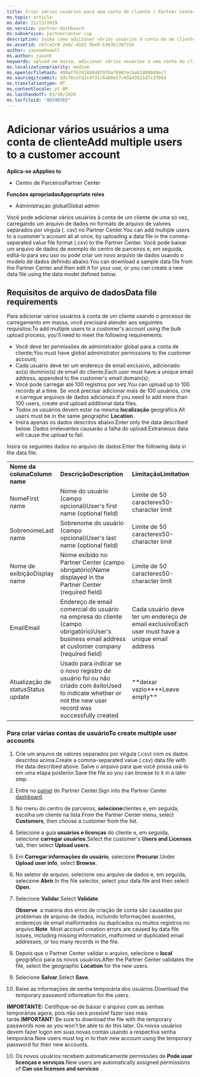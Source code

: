 ```yaml
---
title: Criar vários usuários para uma conta de cliente | Partner Center
ms.topic: article
ms.date: 11/13/2019
ms.service: partner-dashboard
ms.subservice: partnercenter-csp
description: Saiba como adicionar vários usuários à conta de um cliente de uma só vez, carregando um arquivo de dados no formato de arquivo de valores separados por vírgula (. csv) para o centro de parceiros.
ms.assetid: c6fca2c0-2e6c-41b1-9be8-b363b139f15b
author: jasonwhowell
ms.author: jasonh
keywords: upload em massa, adicionar vários usuários a uma conta do cliente, adicionar usuários do cliente, upload em massa de usuários do cliente, conta do cliente, usuários do cliente, usuários
ms.localizationpriority: medium
ms.openlocfilehash: 499aff67d18b0d8f9fbaf098fecbab2d888d9ac7
ms.sourcegitcommit: 5dcf8cefd2c4731c6a80e57c65b43521d7c37b6d
ms.translationtype: MT
ms.contentlocale: pt-BR
ms.lasthandoff: 03/30/2020
ms.locfileid: "80390365"
---
```

# <a name="add-multiple-users-to-a-customer-account"></a><span data-ttu-id="47854-104">Adicionar vários usuários a uma conta de cliente</span><span class="sxs-lookup"><span data-stu-id="47854-104">Add multiple users to a customer account</span></span>

<span data-ttu-id="47854-105">**Aplica-se a**</span><span class="sxs-lookup"><span data-stu-id="47854-105">**Applies to**</span></span>

- <span data-ttu-id="47854-106">Centro de Parceiros</span><span class="sxs-lookup"><span data-stu-id="47854-106">Partner Center</span></span>

<span data-ttu-id="47854-107">**Funções apropriadas**</span><span class="sxs-lookup"><span data-stu-id="47854-107">**Appropriate roles**</span></span>

- <span data-ttu-id="47854-108">Administração global</span><span class="sxs-lookup"><span data-stu-id="47854-108">Global admin</span></span>

<span data-ttu-id="47854-109">Você pode adicionar vários usuários à conta de um cliente de uma só vez, carregando um arquivo de dados no formato de arquivo de valores separados por vírgula (. csv) no Partner Center.</span><span class="sxs-lookup"><span data-stu-id="47854-109">You can add multiple users to a customer's account all at once, by uploading a data file in the comma-separated value file format (.csv) to the Partner Center.</span></span> <span data-ttu-id="47854-110">Você pode baixar um arquivo de dados de exemplo do centro de parceiros e, em seguida, editá-lo para seu uso ou pode criar um novo arquivo de dados usando o modelo de dados definido abaixo.</span><span class="sxs-lookup"><span data-stu-id="47854-110">You can download a sample data file from the Partner Center and then edit it for your use, or you can create a new data file using the data model defined below.</span></span>

## <a name="data-file-requirements"></a><a href="" id="creatingtheimportcsvfile"></a><span data-ttu-id="47854-111">Requisitos de arquivo de dados</span><span class="sxs-lookup"><span data-stu-id="47854-111">Data file requirements</span></span>

<span data-ttu-id="47854-112">Para adicionar vários usuários à conta de um cliente usando o processo de carregamento em massa, você precisará atender aos seguintes requisitos:</span><span class="sxs-lookup"><span data-stu-id="47854-112">To add multiple users to a customer's account using the bulk upload process, you'll need to meet the following requirements:</span></span>

- <span data-ttu-id="47854-113">Você deve ter permissões de administrador global para a conta de cliente;</span><span class="sxs-lookup"><span data-stu-id="47854-113">You must have global administrator permissions to the customer account;</span></span>
- <span data-ttu-id="47854-114">Cada usuário deve ter um endereço de email exclusivo, adicionado ao(s) domínio(s) de email do cliente;</span><span class="sxs-lookup"><span data-stu-id="47854-114">Each user must have a unique email address, appended to the customer's email domain(s);</span></span>
- <span data-ttu-id="47854-115">Você pode carregar até 100 registros por vez.</span><span class="sxs-lookup"><span data-stu-id="47854-115">You can upload up to 100 records at a time.</span></span> <span data-ttu-id="47854-116">Se você precisar adicionar mais de 100 usuários, crie e carregue arquivos de dados adicionais.</span><span class="sxs-lookup"><span data-stu-id="47854-116">If you need to add more than 100 users, create and upload additional data files.</span></span>
- <span data-ttu-id="47854-117">Todos os usuários devem estar na mesma **localização** geográfica.</span><span class="sxs-lookup"><span data-stu-id="47854-117">All users must be in the same geographic **Location**.</span></span>
- <span data-ttu-id="47854-118">Insira apenas os dados descritos abaixo.</span><span class="sxs-lookup"><span data-stu-id="47854-118">Enter only the data described below.</span></span> <span data-ttu-id="47854-119">Dados irrelevantes causarão a falha do upload.</span><span class="sxs-lookup"><span data-stu-id="47854-119">Extraneous data will cause the upload to fail.</span></span>

<span data-ttu-id="47854-120">Insira os seguintes dados no arquivo de dados:</span><span class="sxs-lookup"><span data-stu-id="47854-120">Enter the following data in the data file:</span></span>

|                 |                                                                              |                                            |
|-----------------|------------------------------------------------------------------------------|--------------------------------------------|
| <span data-ttu-id="47854-121">**Nome da coluna**</span><span class="sxs-lookup"><span data-stu-id="47854-121">**Column name**</span></span> | <span data-ttu-id="47854-122">**Descrição**</span><span class="sxs-lookup"><span data-stu-id="47854-122">**Description**</span></span>                                                              | <span data-ttu-id="47854-123">**Limitação**</span><span class="sxs-lookup"><span data-stu-id="47854-123">**Limitation**</span></span>                             |
| <span data-ttu-id="47854-124">Nome</span><span class="sxs-lookup"><span data-stu-id="47854-124">First name</span></span>      | <span data-ttu-id="47854-125">Nome do usuário (campo opcional)</span><span class="sxs-lookup"><span data-stu-id="47854-125">User's first name (optional field)</span></span>                                           | <span data-ttu-id="47854-126">Limite de 50 caracteres</span><span class="sxs-lookup"><span data-stu-id="47854-126">50-character limit</span></span>                         |
| <span data-ttu-id="47854-127">Sobrenome</span><span class="sxs-lookup"><span data-stu-id="47854-127">Last name</span></span>       | <span data-ttu-id="47854-128">Sobrenome do usuário (campo opcional)</span><span class="sxs-lookup"><span data-stu-id="47854-128">User's last name (optional field)</span></span>                                            | <span data-ttu-id="47854-129">Limite de 50 caracteres</span><span class="sxs-lookup"><span data-stu-id="47854-129">50-character limit</span></span>                         |
| <span data-ttu-id="47854-130">Nome de exibição</span><span class="sxs-lookup"><span data-stu-id="47854-130">Display name</span></span>    | <span data-ttu-id="47854-131">Nome exibido no Partner Center (campo obrigatório)</span><span class="sxs-lookup"><span data-stu-id="47854-131">Name displayed in the Partner Center (required field)</span></span>                            | <span data-ttu-id="47854-132">Limite de 50 caracteres</span><span class="sxs-lookup"><span data-stu-id="47854-132">50-character limit</span></span>                         |
| <span data-ttu-id="47854-133">Email</span><span class="sxs-lookup"><span data-stu-id="47854-133">Email</span></span>           | <span data-ttu-id="47854-134">Endereço de email comercial do usuário na empresa do cliente (campo obrigatório)</span><span class="sxs-lookup"><span data-stu-id="47854-134">User's business email address at customer company (required field)</span></span>           | <span data-ttu-id="47854-135">Cada usuário deve ter um endereço de email exclusivo</span><span class="sxs-lookup"><span data-stu-id="47854-135">Each user must have a unique email address</span></span> |
| <span data-ttu-id="47854-136">Atualização de status</span><span class="sxs-lookup"><span data-stu-id="47854-136">Status update</span></span>   | <span data-ttu-id="47854-137">Usado para indicar se o novo registro de usuário foi ou não criado com êxito</span><span class="sxs-lookup"><span data-stu-id="47854-137">Used to indicate whether or not the new user record was successfully created</span></span> | <span data-ttu-id="47854-138">\*\*deixar vazio\*\*</span><span class="sxs-lookup"><span data-stu-id="47854-138">\*\*Leave empty\*\*</span></span>                        |

### <a name="to-create-multiple-user-accounts"></a><a href="" id="createmultipleuseraccounts"></a><span data-ttu-id="47854-139">Para criar várias contas de usuário</span><span class="sxs-lookup"><span data-stu-id="47854-139">To create multiple user accounts</span></span>

<a href="" id="creatingtheaccounts"></a>

1. <span data-ttu-id="47854-140">Crie um arquivo de valores separados por vírgula (.csv) com os dados descritos acima.</span><span class="sxs-lookup"><span data-stu-id="47854-140">Create a comma-separated value (.csv) data file with the data described above.</span></span> <span data-ttu-id="47854-141">Salve o arquivo para que você possa usá-lo em uma etapa posterior.</span><span class="sxs-lookup"><span data-stu-id="47854-141">Save the file so you can browse to it in a later step.</span></span>

2. <span data-ttu-id="47854-142">Entre no [painel](https://partner.microsoft.com/dashboard) do Partner Center.</span><span class="sxs-lookup"><span data-stu-id="47854-142">Sign into the Partner Center [dashboard](https://partner.microsoft.com/dashboard).</span></span>

3. <span data-ttu-id="47854-143">No menu do centro de parceiros, **selecione**clientes e, em seguida, escolha um cliente na lista.</span><span class="sxs-lookup"><span data-stu-id="47854-143">From the Partner Center menu, select **Customers**, then choose a customer from the list.</span></span>

4. <span data-ttu-id="47854-144">Selecione a guia **usuários e licenças** do cliente e, em seguida, selecione **carregar usuários**.</span><span class="sxs-lookup"><span data-stu-id="47854-144">Select the customer's **Users and Licenses** tab, then select **Upload users**.</span></span>

5. <span data-ttu-id="47854-145">Em **Carregar informações do usuário**, selecione **Procurar**.</span><span class="sxs-lookup"><span data-stu-id="47854-145">Under **Upload user info**, select **Browse**.</span></span>

6. <span data-ttu-id="47854-146">No seletor de arquivo, selecione seu arquivo de dados e, em seguida, selecione **Abrir**.</span><span class="sxs-lookup"><span data-stu-id="47854-146">In the file selector, select your data file and then select **Open**.</span></span>

7. <span data-ttu-id="47854-147">Selecione **Validar**.</span><span class="sxs-lookup"><span data-stu-id="47854-147">Select **Validate**.</span></span>

    <span data-ttu-id="47854-148">**Observe**  a maioria dos erros de criação de conta são causadas por problemas de arquivo de dados, incluindo informações ausentes, endereços de email malformados ou duplicados ou muitos registros no arquivo.</span><span class="sxs-lookup"><span data-stu-id="47854-148">**Note**  Most account creation errors are caused by data file issues, including missing information, malformed or duplicated email addresses, or too many records in the file.</span></span>

8. <span data-ttu-id="47854-149">Depois que o Partner Center validar o arquivo, selecione o **local** geográfico para os novos usuários.</span><span class="sxs-lookup"><span data-stu-id="47854-149">After the Partner Center validates the file, select the geographic **Location** for the new users.</span></span>
9. <span data-ttu-id="47854-150">Selecione **Salvar**.</span><span class="sxs-lookup"><span data-stu-id="47854-150">Select **Save**.</span></span>
10. <span data-ttu-id="47854-151">Baixe as informações de senha temporária dos usuários.</span><span class="sxs-lookup"><span data-stu-id="47854-151">Download the temporary password information for the users.</span></span>

<span data-ttu-id="47854-152">**IMPORTANTE:** Certifique-se de baixar o arquivo com as senhas temporárias agora, pois não será possível fazer isso mais tarde.</span><span class="sxs-lookup"><span data-stu-id="47854-152">**IMPORTANT:** Be sure to download the file with the temporary passwords now as you won't be able to do this later.</span></span> <span data-ttu-id="47854-153">Os novos usuários devem fazer logon em suas novas contas usando a respectiva senha temporária.</span><span class="sxs-lookup"><span data-stu-id="47854-153">New users must log in to their new account using the temporary password for their new accounts.</span></span>

10. <span data-ttu-id="47854-154">Os novos usuários recebem automaticamente permissões de **Pode usar licenças e serviços**.</span><span class="sxs-lookup"><span data-stu-id="47854-154">New users are automatically assigned permissions of **Can use licenses and services** .</span></span> 

 

 



